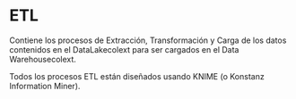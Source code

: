 # ETL
Contiene los procesos de Extracción, Transformación y Carga de los datos contenidos en el DataLakecolext para ser cargados en el Data Warehousecolext.

Todos los procesos ETL están diseñados usando KNIME (o Konstanz Information Miner).
